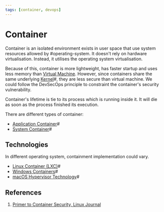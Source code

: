 ```yaml
---
tags: [container, devops]
---
```


# Container

Container is an isolated environment exists in user space that use system
resources allowed by #operating-system. It doesn't rely on hardware
virtualisation. Instead, it utilises the operating system virtualisation.

Because of this, container is more lightweight, has faster startup and uses less
memory than [Virtual Machine](202204071131.md). However, since containers share the same
underlying [Kernel](202210062254.md)#, they are less secure than virtual
machine. We could follow the DevSecOps principle to constraint the container's
security vulnerability.

Container's lifetime is tie to its process which is running inside it. It will
die as soon as the process finished its execution.

There are different types of container:
- [Application Container](202204071114.md)#
- [System Container](202204071117.md)#

## Technologies

In different operating system, containment implementation could vary.

- [Linux Container (LXC)](202204071041.md)#
- [Windows Containers](202203281443.md)#
- [macOS Hypervisor Technology](202203281448.md)#

## References

1. [Primer to Container Security, Linux Journal](https://www.linuxjournal.com/content/primer-container-security)

